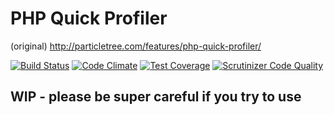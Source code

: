 # PHP Quick Profiler
(original) http://particletree.com/features/php-quick-profiler/

[![Build Status](https://travis-ci.org/jacobemerick/pqp.svg?branch=master)](https://travis-ci.org/jacobemerick/pqp)
[![Code Climate](https://codeclimate.com/github/jacobemerick/pqp/badges/gpa.svg)](https://codeclimate.com/github/jacobemerick/pqp)
[![Test Coverage](https://codeclimate.com/github/jacobemerick/pqp/badges/coverage.svg)](https://codeclimate.com/github/jacobemerick/pqp/coverage)
[![Scrutinizer Code Quality](https://scrutinizer-ci.com/g/jacobemerick/pqp/badges/quality-score.png?b=master)](https://scrutinizer-ci.com/g/jacobemerick/pqp/?branch=master)

## WIP - please be super careful if you try to use
